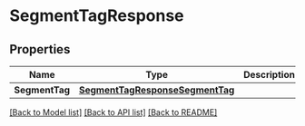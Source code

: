 # SegmentTagResponse

## Properties

Name | Type | Description | Notes
------------ | ------------- | ------------- | -------------
**SegmentTag** | [**SegmentTagResponseSegmentTag**](segmentTagResponse_segment_tag.md) |  | 

[[Back to Model list]](../README.md#documentation-for-models) [[Back to API list]](../README.md#documentation-for-api-endpoints) [[Back to README]](../README.md)


